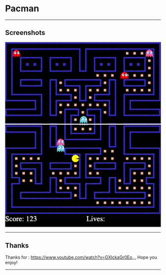 # Pacman

---

## Screenshots

![Screenshot](1.png)
![Screenshot](2.png)

---

## Thanks

Thanks for : https://www.youtube.com/watch?v=GXlckaGr0Eo__
Hope you enjoy!

---
